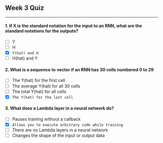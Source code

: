 ## Week 3 Quiz

---

#### 1. If X is the standard notation for the input to an RNN, what are the standard notations for the outputs?

- [ ] Y
- [ ] H
- [x] `Y(hat) and H`
- [ ] H(hat) and Y

#### 2. What is a sequence to vector if an RNN has 30 cells numbered 0 to 29

- [ ] The Y(hat) for the first cell
- [ ] The average Y(hat) for all 30 cells
- [ ] The total Y(hat) for all cells
- [x] `The Y(hat) for the last cell`

#### 3. What does a Lambda layer in a neural network do?

- [ ] Pauses training without a callback
- [x] `Allows you to execute arbitrary code while training`
- [ ] There are no Lambda layers in a neural network
- [ ] Changes the shape of the input or output data

#### 
